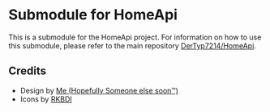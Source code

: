 # Submodule for HomeApi

This is a submodule for the HomeApi project. For information on how to use this submodule, please refer to the main repository [DerTyp7214/HomeApi](https://github.com/DerTyp7214/HomeApi).

## Credits

- Design by [Me (Hopefully Someone else soon™️)](https://github.com/DerTyp7214)
- Icons by [RKBDI](https://dribbble.com/RKBDI)
